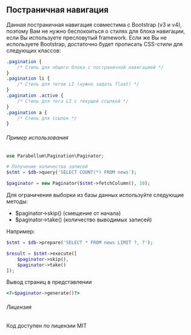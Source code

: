 ## Постраничная навигация

Данная постраничная навигация совместима с Bootstrap (v3 и v4), поэтому Вам не нужно беспокоиться о стилях для блока навигации, если Вы используете пресловутый framework.
Если же Вы не используете Bootstrap, достаточно будет прописать CSS-стили для следующих классов:
```css
.pagination {
    /* Стиль для общего блока с постраничной навигацией */
}
.pagination li {
    /* Стиль для тегов LI (нужно задать float) */
}
.pagination .active {
    /* Стиль для тега LI с текущей ссылкой */
}
.pagination a {
    /* Стиль для ссылок */
}
```

###### Пример использования
```php
use Parabellum\Pagination\Paginator;

# Получение количества записей
$stmt = $db->query('SELECT COUNT(*) FROM news');

$paginator = new Paginator($stmt->fetchColumn(), 10);
```
Для ограничения выборки из базы данных используйте следующие методы:
- $paginator->skip() (смещение от начала)
- $paginator->take() (количество выводимых записей)

Например:
```php
$stmt = $db->prepare('SELECT * FROM news LIMIT ?, ?');

$result = $stmt->execute([
    $paginator->skip(),
    $paginator->take()
]);
```

Вывод страниц в представлении
```php
<?=$paginator->generate()?>
```

###### Лицензия
Код доступен по лицензии MIT
